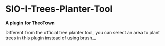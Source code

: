 # SIO-I-Trees-Planter-Tool

**A plugin for TheoTown**

Different from the official tree planter tool, you can select an area to plant trees in this plugin instead of using brush._
